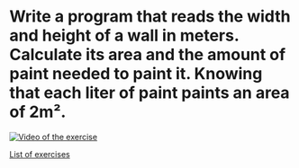 # Write a program that reads the width and height of a wall in meters. Calculate its area and the amount of paint needed to paint it. Knowing that each liter of paint paints an area of 2m².

[![Video of the exercise](https://img.youtube.com/vi/mzSJpn9ldt4/maxresdefault.jpg)](https://youtu.be/mzSJpn9ldt4)

[List of exercises](..)

